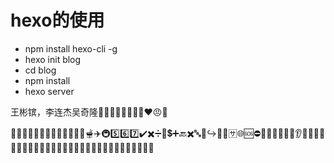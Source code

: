 # hexo的使用

- npm install hexo-cli -g
- hexo init blog
- cd blog
- npm install
- hexo server

王彬镔，李连杰吴奇隆:tada:🎉:tada:🎉:tada:🎉😂🤣❤️😠🤢

🦍🦧🦮🐲🦓🐰🐩🏸🏸🎾🤿🥚🥣🫕✈️🚇5️⃣6️⃣7️⃣✔️✖️➗💱💲➕🔙✖️🔤🔡↪️🚻🚾🈂️🌐🆘⛔🚴‍♂️🚵‍♀️🤳🤸👂🎈🎆🎊🧨🎉🎉🎉🎉🎉🎉🎉🎉🎁🎁🛝🛝🛝🛝💉💉💉💉💉💉💉💉💉💉💉